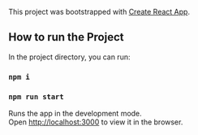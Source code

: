 This project was bootstrapped with [Create React App](https://github.com/facebook/create-react-app).

## How to run the Project

In the project directory, you can run:

### `npm i`

### `npm run start`

Runs the app in the development mode.<br />
Open [http://localhost:3000](http://localhost:3000) to view it in the browser.

